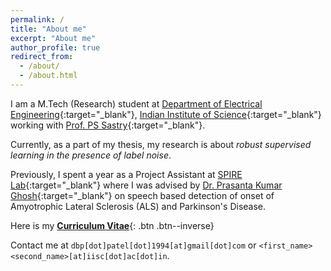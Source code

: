 ```yaml
---
permalink: /
title: "About me"
excerpt: "About me"
author_profile: true
redirect_from: 
  - /about/
  - /about.html
---
```


I am a M.Tech (Research) student at [Department of Electrical Engineering](http://www.ee.iisc.ac.in){:target="_blank"}, [Indian Institute of Science](https://iisc.ac.in/){:target="_blank"} working with [Prof. PS Sastry](http://www.ee.iisc.ac.in/faculty/sastry/index.php){:target="_blank"}.

Currently, as a part of my thesis, my research is about _robust supervised learning in the presence of label noise_.

Previously, I spent a year as a Project Assistant at [SPIRE Lab](https://spire.ee.iisc.ac.in/spire/index.php){:target="_blank"} where I was advised by [Dr. Prasanta Kumar Ghosh](http://www.ee.iisc.ac.in/new/people/faculty/prasantg/){:target="_blank"} on speech based detection of onset of Amyotrophic Lateral Sclerosis (ALS) and Parkinson's Disease.

Here is my [__Curriculum Vitae__](\files\deep-patel-cv.pdf){: .btn .btn--inverse}

Contact me at `dbp[dot]patel[dot]1994[at]gmail[dot]com` or `<first_name><second_name>[at]iisc[dot]ac[dot]in`.
